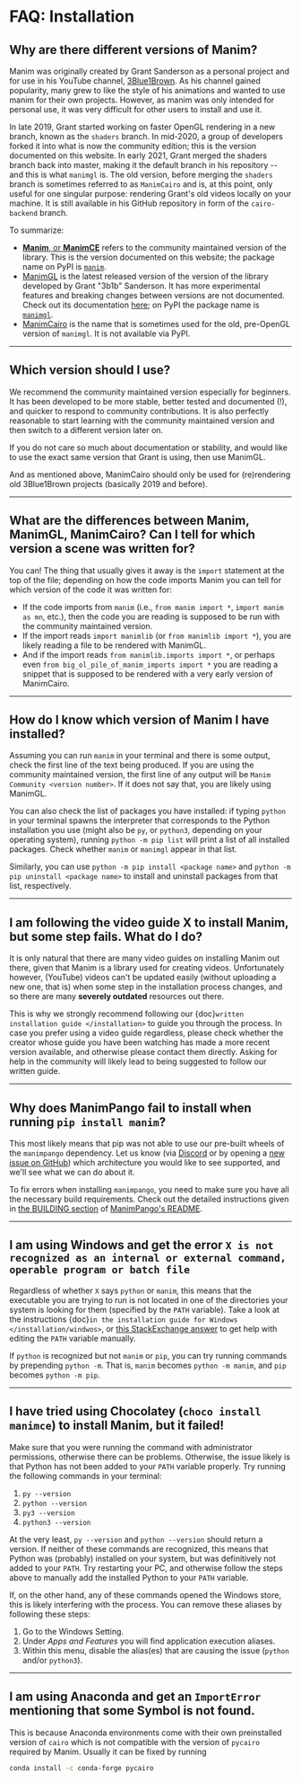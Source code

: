 # FAQ: Installation

## Why are there different versions of Manim?

Manim was originally created by Grant Sanderson as a personal project and for use
in his YouTube channel,
[3Blue1Brown](https://www.youtube.com/channel/UCYO_jab_esuFRV4b17AJtAw).
As his channel gained popularity, many grew to like the style of his animations and
wanted to use manim for their own projects. However, as manim was only intended for
personal use, it was very difficult for other users to install and use it.

In late 2019, Grant started working on faster OpenGL rendering in a new branch,
known as the `shaders` branch. In mid-2020, a group of developers forked it into what is
now the community edition; this is the version documented on this website.
In early 2021, Grant merged the shaders branch back into master, making it the default branch in his repository -- and this is what `manimgl` is.
The old version, before merging the `shaders` branch is sometimes referred to as
`ManimCairo` and is, at this point, only useful for one singular purpose: rendering
Grant's old videos locally on your machine. It is still available in his GitHub
repository in form of the `cairo-backend` branch.

To summarize:
- [**Manim**, or **ManimCE**](https://manim.community) refers to the community
  maintained version of the library. This is the version documented on this website;
  the package name on PyPI is [`manim`](https://pypi.org/project/manim/).
- [ManimGL](https://github.com/3b1b/manim) is the latest released version of the
  version of the library developed by Grant "3b1b" Sanderson. It has more experimental
  features and breaking changes between versions are not documented. Check out
  its documentation [here](https://3b1b.github.io/manim/index.html); on PyPI the
  package name is [`manimgl`](https://pypi.org/project/manimgl/).
- [ManimCairo](https://github.com/3b1b/manim/tree/cairo-backend) is the name that
  is sometimes used for the old, pre-OpenGL version of `manimgl`. It is not available
  via PyPI.

---

## Which version should I use?

We recommend the community maintained version especially for beginners. It has been
developed to be more stable, better tested and documented (!), and quicker to respond
to community contributions. It is also perfectly reasonable to start learning with the
community maintained version and then switch to a different version later on.

If you do not care so much about documentation or stability, and would like to use
the exact same version that Grant is using, then use ManimGL.

And as mentioned above, ManimCairo should only be used for (re)rendering old
3Blue1Brown projects (basically 2019 and before).

---

## What are the differences between Manim, ManimGL, ManimCairo? Can I tell for which version a scene was written for?

You can! The thing that usually gives it away is the `import` statement
at the top of the file; depending on how the code imports Manim you can tell
for which version of the code it was written for:

- If the code imports from `manim` (i.e., `from manim import *`, `import manim as mn`, etc.),
  then the code you are reading is supposed to be run with the community maintained version.
- If the import reads `import manimlib` (or `from manimlib import *`), you are likely
  reading a file to be rendered with ManimGL.
- And if the import reads `from manimlib.imports import *`, or perhaps even
  `from big_ol_pile_of_manim_imports import *` you are reading a snippet that is
  supposed to be rendered with a very early version of ManimCairo.

---

## How do I know which version of Manim I have installed?

Assuming you can run `manim` in your terminal and there is some output, check the
first line of the text being produced. If you are using the community maintained
version, the first line of any output will be `Manim Community <version number>`.
If it does not say that, you are likely using ManimGL.

You can also check the list of packages you have installed: if typing `python`
in your terminal spawns the interpreter that corresponds to the Python
installation you use (might also be `py`, or `python3`, depending on your
operating system), running `python -m pip list` will print a list of all
installed packages. Check whether `manim` or `manimgl` appear in that list.

Similarly, you can use `python -m pip install <package name>` and
`python -m pip uninstall <package name>` to install and uninstall
packages from that list, respectively. 

---

## I am following the video guide X to install Manim, but some step fails. What do I do?

It is only natural that there are many video guides on installing Manim
out there, given that Manim is a library used for creating videos. Unfortunately
however, (YouTube) videos can't be updated easily (without uploading a new one, that is)
when some step in the installation process changes, and so there are many
**severely outdated** resources out there.

This is why we strongly recommend following our 
{doc}`written installation guide </installation>` to guide you through the process.
In case you prefer using a video guide regardless, please check whether the
creator whose guide you have been watching has made a more recent version available,
and otherwise please contact them directly. Asking for help in the community will
likely lead to being suggested to follow our written guide.

---

## Why does ManimPango fail to install when running `pip install manim`?

This most likely means that pip was not able to use our pre-built wheels
of the `manimpango` dependency. Let us know (via 
[Discord](https://www.manim.community/discord/) or by opening a
[new issue on GitHub](https://github.com/ManimCommunity/ManimPango/issues/new))
which architecture you would like to see supported, and we'll see what we
can do about it.

To fix errors when installing `manimpango`, you need to make sure you
have all the necessary build requirements. Check out the detailed
instructions given in [the BUILDING section](https://github.com/ManimCommunity/ManimPango#BUILDING)
of [ManimPango's README](https://github.com/ManimCommunity/ManimPango).

---

## I am using Windows and get the error `X is not recognized as an internal or external command, operable program or batch file`

Regardless of whether `X` says `python` or `manim`, this means that the executable you
are trying to run is not located in one of the directories your system is looking
for them (specified by the `PATH` variable). Take a look at the instructions
{doc}`in the installation guide for Windows </installation/windwos>`, or
[this StackExchange answer](https://superuser.com/questions/143119/how-do-i-add-python-to-the-windows-path/143121#143121)
to get help with editing the `PATH` variable manually.

If `python` is recognized but not `manim` or `pip`, you can try running
commands by prepending `python -m`. That is, `manim` becomes `python -m manim`,
and `pip` becomes `python -m pip`.

---

## I have tried using Chocolatey (`choco install manimce`) to install Manim, but it failed!

Make sure that you were running the command with administrator permissions,
otherwise there can be problems. Otherwise, the issue likely is that Python
has not been added to your `PATH` variable properly. Try running the following
commands in your terminal:

1. `py --version`
2. `python --version`
3. `py3 --version`
4. `python3 --version`

At the very least, `py --version` and `python --version` should return
a version. If neither of these commands are recognized, this means that
Python was (probably) installed on your system, but was definitively not
added to your `PATH`. Try restarting your PC, and otherwise follow the
steps above to manually add the installed Python to your `PATH` variable.

If, on the other hand, any of these commands opened the Windows store,
this is likely interfering with the process. You can remove these
aliases by following these steps:

1. Go to the Windows Setting.
2. Under *Apps and Features* you will find application execution aliases.
3. Within this menu, disable the alias(es) that are causing the issue
   (`python` and/or `python3`).

---

## I am using Anaconda and get an `ImportError` mentioning that some Symbol is not found.

This is because Anaconda environments come with their own preinstalled
version of `cairo` which is not compatible with the version of `pycairo`
required by Manim. Usually it can be fixed by running

```bash
conda install -c conda-forge pycairo
```